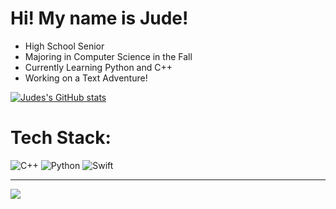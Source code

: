 # Hi! My name is Jude! 
- High School Senior
- Majoring in Computer Science in the Fall
- Currently Learning Python and C++
- Working on a Text Adventure!


[![Judes's GitHub stats](https://github-readme-stats.vercel.app/api?username=Jude-Shorbaji&show_icons=true&theme=swift)](https://github.com/Jude-Shorbaji/github-readme-stats) 




#  Tech Stack:
![C++](https://img.shields.io/badge/c++-%2300599C.svg?style=flat&logo=c%2B%2B&logoColor=white) ![Python](https://img.shields.io/badge/python-3670A0?style=flat&logo=python&logoColor=ffdd54) ![Swift](https://img.shields.io/badge/swift-F54A2A?style=flat&logo=swift&logoColor=white)

---
[![](https://visitcount.itsvg.in/api?id=Jude-Shorbaji&icon=0&color=0)](https://visitcount.itsvg.in)

<!-- Proudly created with GPRM ( https://gprm.itsvg.in ) -->
